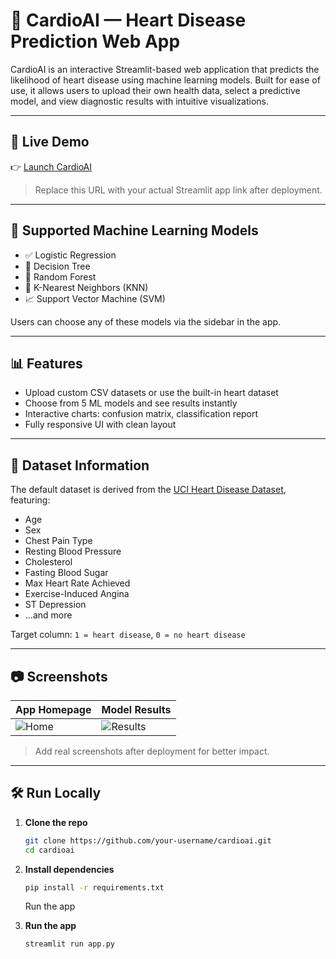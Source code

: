 # 💓 CardioAI — Heart Disease Prediction Web App

CardioAI is an interactive Streamlit-based web application that predicts the likelihood of heart disease using machine learning models. Built for ease of use, it allows users to upload their own health data, select a predictive model, and view diagnostic results with intuitive visualizations.

---

## 🚀 Live Demo

👉 [Launch CardioAI](https://your-streamlit-app-url.streamlit.app)

> Replace this URL with your actual Streamlit app link after deployment.

---

## 🧠 Supported Machine Learning Models

- ✅ Logistic Regression  
- 🌲 Decision Tree  
- 🌳 Random Forest  
- 📍 K-Nearest Neighbors (KNN)  
- 📈 Support Vector Machine (SVM)

Users can choose any of these models via the sidebar in the app.

---

## 📊 Features

- Upload custom CSV datasets or use the built-in heart dataset
- Choose from 5 ML models and see results instantly
- Interactive charts: confusion matrix, classification report
- Fully responsive UI with clean layout

---

## 📁 Dataset Information

The default dataset is derived from the [UCI Heart Disease Dataset](https://archive.ics.uci.edu/ml/datasets/Heart+Disease), featuring:

- Age
- Sex
- Chest Pain Type
- Resting Blood Pressure
- Cholesterol
- Fasting Blood Sugar
- Max Heart Rate Achieved
- Exercise-Induced Angina
- ST Depression
- ...and more

Target column: `1 = heart disease`, `0 = no heart disease`

---

## 📷 Screenshots

| App Homepage | Model Results |
|--------------|----------------|
| ![Home](https://via.placeholder.com/400x250?text=CardioAI+Homepage) | ![Results](https://via.placeholder.com/400x250?text=Prediction+Results) |

> Add real screenshots after deployment for better impact.

---

## 🛠️ Run Locally

1. **Clone the repo**
   ```bash
   git clone https://github.com/your-username/cardioai.git
   cd cardioai
   ```

2. **Install dependencies**
   ```bash
   pip install -r requirements.txt
   ```
   Run the app

3. **Run the app**
   ```bash
   streamlit run app.py
   ```
